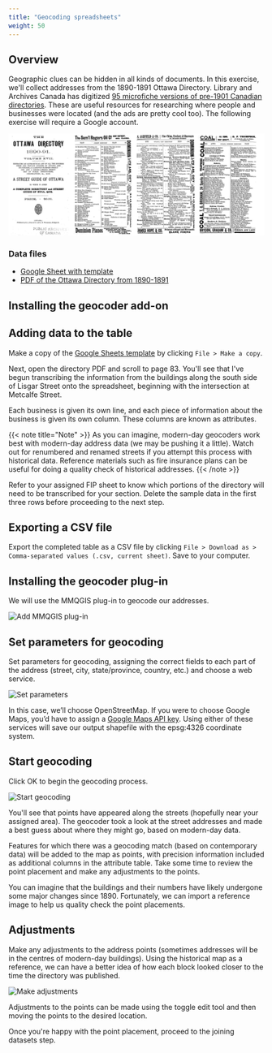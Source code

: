 ```yaml
---
title: "Geocoding spreadsheets"
weight: 50
---
```


## Overview

Geographic clues can be hidden in all kinds of documents. In this exercise, we'll collect addresses from the 1890-1891 Ottawa Directory. Library and Archives Canada has digitized [95 microfiche versions of pre-1901 Canadian directories](http://www.bac-lac.gc.ca/eng/discover/directories-collection/Pages/directories-collection.aspx). These are useful resources for researching where people and businesses were located (and the ads are pretty cool too). The following exercise will require a Google account.

![Image of directories](/images/directory.jpg)

### Data files
* [Google Sheet with template](https://docs.google.com/spreadsheets/d/1YOba-Bb9S_6Gr68zSujqmbtTF-mPrqSJuUG85aIXzrU/edit?usp=sharing)
* [PDF of the Ottawa Directory from 1890-1891](http://ssimpkin.github.io/dhsite2017/files/Directory_1890.pdf)


## Installing the geocoder add-on



## Adding data to the table

Make a copy of the [Google Sheets template](https://docs.google.com/spreadsheets/d/1YOba-Bb9S_6Gr68zSujqmbtTF-mPrqSJuUG85aIXzrU/edit?usp=sharing) by clicking ```File > Make a copy```.

Next, open the directory PDF and scroll to page 83. You'll see that I've begun transcribing the information from the buildings along the south side of Lisgar Street onto the spreadsheet, beginning with the intersection at Metcalfe Street.

Each business is given its own line, and each piece of information about the business is given its own column. These columns are known as attributes.

{{< note title="Note" >}}
As you can imagine, modern-day geocoders work best with modern-day address data (we may be pushing it a little). Watch out for renumbered and renamed streets if you attempt this process with historical data. Reference materials such as fire insurance plans can be useful for doing a quality check of historical addresses.
{{< /note >}}

Refer to your assigned FIP sheet to know which portions of the directory will need to be transcribed for your section. Delete the sample data in the first three rows before proceeding to the next step.

## Exporting a CSV file

Export the completed table as a CSV file by clicking ```File > Download as > Comma-separated values (.csv, current sheet)```. Save to your computer.

## Installing the geocoder plug-in

We will use the MMQGIS plug-in to geocode our addresses.

![Add MMQGIS plug-in](http://drive.google.com/uc?export=view&id=1BJthnNboI3zCJOg_LqD1zUVcWxvJ7Fec)

## Set parameters for geocoding

Set parameters for geocoding, assigning the correct fields to each part of the address (street, city, state/province, country, etc.) and choose a web service. 

![Set parameters](http://drive.google.com/uc?export=view&id=1yxMQC92VUW26LXDYM0CFO9K8ZeML1hCi)

In this case, we’ll choose OpenStreetMap. If you were to choose Google Maps, you’d have to assign a [Google Maps API key](https://console.developers.google.com/apis/api/maps_backend/overview). Using either of these services will save our output shapefile with the epsg:4326 coordinate system.

## Start geocoding

Click OK to begin the geocoding process.

![Start geocoding](http://drive.google.com/uc?export=view&id=18aOeEMYX2pXeNLgxiZpGBZeubZZ0UgCQ)


You'll see that points have appeared along the streets (hopefully near your assigned area). The geocoder took a look at the street addresses and made a best guess about where they might go, based on modern-day data. 

Features for which there was a geocoding match (based on contemporary data) will be added to the map as points, with precision information included as additional columns in the attribute table. Take some time to review the point placement and make any adjustments to the points. 

You can imagine that the buildings and their numbers have likely undergone some major changes since 1890. Fortunately, we can import a reference image to help us quality check the point placements.

## Adjustments

Make any adjustments to the address points (sometimes addresses will be in the centres of modern-day buildings). Using the historical map as a reference, we can have a better idea of how each block looked closer to the time the directory was published.

![Make adjustments](http://drive.google.com/uc?export=view&id=1Q1UCFJFjvrKHLkC0dD9f2Ixq4KcXS_LX)

Adjustments to the points can be made using the toggle edit tool and then moving the points to the desired location. 

Once you're happy with the point placement, proceed to the joining datasets step. 
